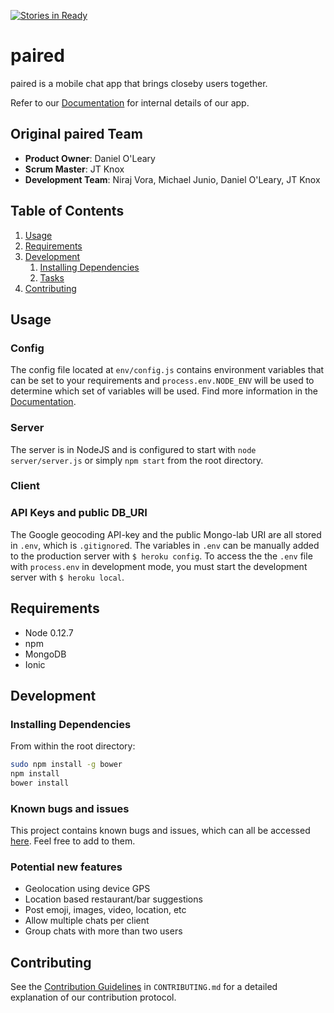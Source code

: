 [![Stories in Ready](https://badge.waffle.io/Ambiguous-Cicada/Ambiguous-Cicada.png?label=ready&title=Ready)](https://waffle.io/Ambiguous-Cicada/Ambiguous-Cicada)

# paired

paired is a mobile chat app that brings closeby users together.

Refer to our [Documentation](DOCS.md) for internal details of our app.

## Original paired Team

  - __Product Owner__: Daniel O'Leary
  - __Scrum Master__: JT Knox
  - __Development Team__: Niraj Vora, Michael Junio, Daniel O'Leary, JT Knox

## Table of Contents

1. [Usage](#usage)
1. [Requirements](#requirements)
1. [Development](#development)
    1. [Installing Dependencies](#installing-dependencies)
    1. [Tasks](#tasks)
1. [Contributing](#contributing)

## Usage

### Config
The config file located at `env/config.js` contains environment variables that can be set to your requirements and `process.env.NODE_ENV` will be used to determine which set of variables will be used.
Find more information in the [Documentation](DOCS.md).

### Server
The server is in NodeJS and is configured to start with `node server/server.js` or simply `npm start` from the root directory.

### Client

### API Keys and public DB_URI

The Google geocoding API-key and the public Mongo-lab URI are all stored in `.env`, which is `.gitignore`d.
The variables in `.env` can be manually added to the production server with `$ heroku config`. To access the the `.env` file with `process.env` in development mode, you must start the development server with `$ heroku local`.

## Requirements

- Node 0.12.7
- npm
- MongoDB
- Ionic

## Development

### Installing Dependencies

From within the root directory:

```sh
sudo npm install -g bower
npm install
bower install
```

### Known bugs and issues
This project contains known bugs and issues, which can all be accessed [here](https://github.com/Ambiguous-Cicada/Ambiguous-Cicada/issues). Feel free to add to them.

### Potential new features
- Geolocation using device GPS
- Location based restaurant/bar suggestions
- Post emoji, images, video, location, etc
- Allow multiple chats per client
- Group chats with more than two users

## Contributing

See the [Contribution Guidelines](CONTRIBUTING.md) in `CONTRIBUTING.md` for a detailed explanation of our contribution protocol.
